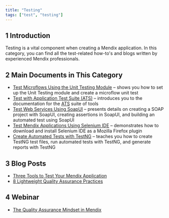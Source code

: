 ```yaml
---
title: "Testing"
tags: ["test", "testing"]
---
```


## 1 Introduction

Testing is a vital component when creating a Mendix application. In this category, you can find all the test-related how-to's and blogs written by experienced Mendix professionals.

## 2 Main Documents in This Category

* [Test Microflows Using the Unit Testing Module](testing-microflows-using-the-unittesting-module) – shows you how to set up the Unit Testing module and create a microflow unit test
* [Test with Application Test Suite (ATS)](testing-with-application-test-suite) – introduces you to the documentation for the [ATS](/addons/ats-addon/index) suite of tools
* [Test Web Services Using SoapUI](testing-web-services-using-soapui) – presents details on creating a SOAP project with SoapUI, creating assertions in SoapUI, and building an automated test using SoapUI
* [Test Mendix Applications Using Selenium IDE](testing-mendix-applications-using-selenium-ide) – demonstrates how to download and install Selenium IDE as a Mozilla Firefox plugin
* [Create Automated Tests with TestNG](create-automated-tests-with-testng) – teaches you how to create TestNG test files, run automated tests with TestNG, and generate reports with TestNG

## 3 Blog Posts

* [Three Tools to Test Your Mendix Application](https://www.mendix.com/blog/three-tools-to-test-your-mendix-application/)
* [8 Lightweight Quality Assurance Practices](https://www.mendix.com/blog/8-lightweight-quality-assurance-practices/)

## 4 Webinar

* [The Quality Assurance Mindset in Mendix](http://ww2.mendix.com/expert-webinar-quality-assurance.html)
